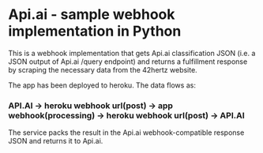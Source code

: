 # Api.ai - sample webhook implementation in Python

This is a webhook implementation that gets Api.ai classification JSON (i.e. a JSON output of Api.ai /query endpoint) and returns a fulfillment response by scraping the necessary data from the 42hertz website.

The app has been deployed to heroku. The data flows as:

### API.AI   ->    heroku webhook url(post)    ->    app webhook(processing)   ->    heroku webhook url(post)    ->    API.AI 

The service packs the result in the Api.ai webhook-compatible response JSON and returns it to Api.ai.

